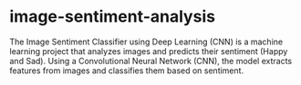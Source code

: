 # image-sentiment-analysis
The Image Sentiment Classifier using Deep Learning (CNN) is a machine learning project that analyzes images and predicts their sentiment (Happy and Sad). Using a Convolutional Neural Network (CNN), the model extracts features from images and classifies them based on sentiment. 
